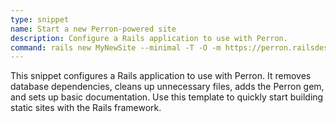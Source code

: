 ```yaml
---
type: snippet
name: Start a new Perron-powered site
description: Configure a Rails application to use with Perron.
command: rails new MyNewSite --minimal -T -O -m https://perron.railsdesigner.com/new/template.rb
---
```


This snippet configures a Rails application to use with Perron. It removes database dependencies, cleans up unnecessary files, adds the Perron gem, and sets up basic documentation. Use this template to quickly start building static sites with the Rails framework.
